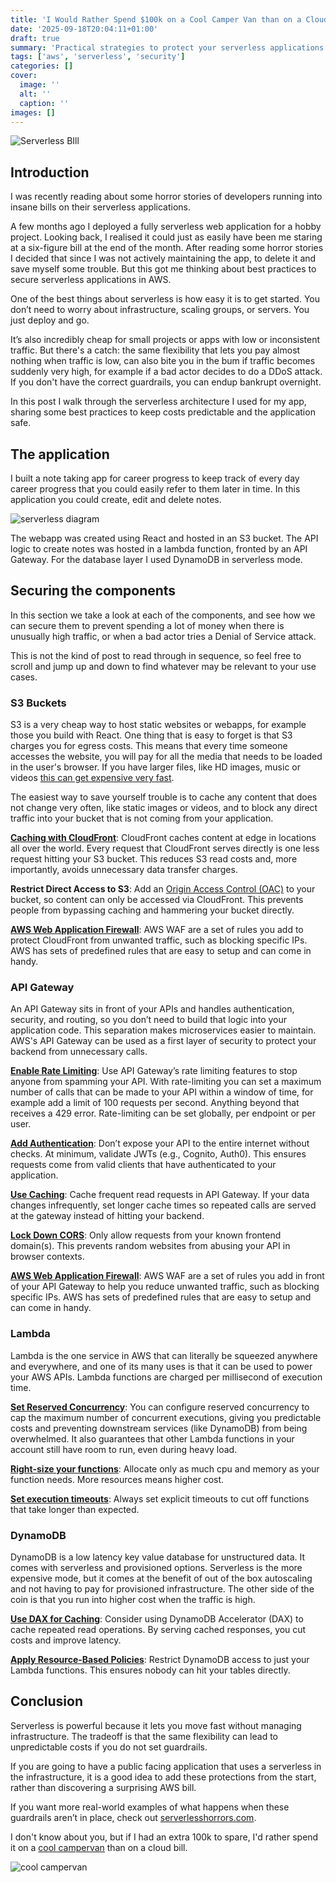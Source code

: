 ```yaml
---
title: 'I Would Rather Spend $100k on a Cool Camper Van than on a Cloud Bill'
date: '2025-09-18T20:04:11+01:00'
draft: true 
summary: 'Practical strategies to protect your serverless applications from runaway AWS bills, including caching, rate limiting, WAF rules, and DynamoDB safeguards.'
tags: ['aws', 'serverless', 'security']
categories: []
cover:
  image: ''
  alt: ''
  caption: ''
images: []
---
```


![Serverless BIll](./burned_by_cloud.png)

## Introduction

I was recently reading about some horror stories of developers running into insane bills on their serverless applications.

A few months ago I deployed a fully serverless web application for a hobby project. Looking back, I realised it could just as easily have been me staring at a six-figure bill at the end of the month. After reading some horror stories I decided that since I was not actively maintaining the app, to delete it and save myself some trouble. But this got me thinking about best practices to secure serverless applications in AWS.

One of the best things about serverless is how easy it is to get started. You don’t need to worry about infrastructure, scaling groups, or servers. You just deploy and go.

It’s also incredibly cheap for small projects or apps with low or inconsistent traffic. But there's a catch: the same flexibility that lets you pay almost nothing when traffic is low, can also bite you in the bum if traffic becomes suddenly very high, for example if a bad actor decides to do a DDoS attack. If you don't have the correct guardrails, you can endup bankrupt overnight.

In this post I walk through the serverless architecture I used for my app, sharing some best practices to keep costs predictable and the application safe.

## The application

I built a note taking app for career progress to keep track of every day career progress that you could easily refer to them later in time. In this application you could create, edit and delete notes. 

![serverless diagram](./serverless_app_diagram.png)

The webapp was created using React and hosted in an S3 bucket. The API logic to create notes was hosted in a lambda function, fronted by an API Gateway. For the database layer I used DynamoDB in serverless mode.

## Securing the components

In this section we take a look at each of the components, and see how we can secure them to prevent spending a lot of money when there is unusually high traffic, or when a bad actor tries a Denial of Service attack.

This is not the kind of post to read through in sequence, so feel free to scroll and jump up and down to find whatever may be relevant to your use cases.

### S3 Buckets

S3 is a very cheap way to host static websites or webapps, for example those you build with React. One thing that is easy to forget is that S3 charges you for egress costs. This means that every time someone accesses the website, you will pay for all the media that needs to be loaded in the user's browser. If you have larger files, like HD images, music or videos [this can get expensive very fast](https://old.reddit.com/r/webdev/comments/1b14bty/netlify_just_sent_me_a_104k_bill_for_a_simple/).

The easiest way to save yourself trouble is to cache any content that does not change very often, like static images or videos, and to block any direct traffic into your bucket that is not coming from your application.

[**Caching with CloudFront**](https://docs.aws.amazon.com/AmazonCloudFront/latest/DeveloperGuide/getting-started-secure-static-website-cloudformation-template.html): CloudFront caches content at edge in locations all over the world. Every request that CloudFront serves directly is one less request hitting your S3 bucket. This reduces S3 read costs and, more importantly, avoids unnecessary data transfer charges.

**Restrict Direct Access to S3**: Add an [Origin Access Control (OAC)](https://aws.amazon.com/blogs/networking-and-content-delivery/amazon-cloudfront-introduces-origin-access-control-oac/) to your bucket, so content can only be accessed via CloudFront. This prevents people from bypassing caching and hammering your bucket directly.


[**AWS Web Application Firewall**](https://docs.aws.amazon.com/AmazonCloudFront/latest/DeveloperGuide/distribution-web-awswaf.html): AWS WAF are a set of rules you add to protect CloudFront from unwanted traffic, such as blocking specific IPs. AWS has sets of predefined rules that are easy to setup and can come in handy.

### API Gateway

An API Gateway sits in front of your APIs and handles authentication, security, and routing, so you don’t need to build that logic into your application code. This separation makes microservices easier to maintain. AWS's API Gateway can be used as a first layer of security to protect your backend from unnecessary calls.

[**Enable Rate Limiting**](https://docs.aws.amazon.com/apigateway/latest/developerguide/api-gateway-request-throttling.html): Use API Gateway’s rate limiting features to stop anyone from spamming your API. With rate-limiting you can set a maximum number of calls that can be made to your API within a window of time, for example add a limit of 100 requests per second. Anything beyond that receives a 429 error. Rate-limiting can be set globally, per endpoint or per user.

[**Add Authentication**](https://docs.aws.amazon.com/apigateway/latest/developerguide/http-api-jwt-authorizer.html): Don’t expose your API to the entire internet without checks. At minimum, validate JWTs (e.g., Cognito, Auth0). This ensures requests come from valid clients that have authenticated to your application.

[**Use Caching**](https://docs.aws.amazon.com/apigateway/latest/developerguide/api-gateway-caching.html): Cache frequent read requests in API Gateway. If your data changes infrequently, set longer cache times so repeated calls are served at the gateway instead of hitting your backend.

[**Lock Down CORS**](https://docs.aws.amazon.com/apigateway/latest/developerguide/how-to-cors.html): Only allow requests from your known frontend domain(s). This prevents random websites from abusing your API in browser contexts.

[**AWS Web Application Firewall**](https://docs.aws.amazon.com/apigateway/latest/developerguide/apigateway-control-access-aws-waf.html): AWS WAF are a set of rules you add in front of your API Gateway to help you reduce unwanted traffic, such as blocking specific IPs. AWS has sets of predefined rules that are easy to setup and can come in handy.


### Lambda  

Lambda is the one service in AWS that can literally be squeezed anywhere and everywhere, and one of its many uses is that it can be used to power your AWS APIs. Lambda functions are charged per millisecond of execution time. 

[**Set Reserved Concurrency**](https://docs.aws.amazon.com/lambda/latest/dg/configuration-concurrency.html): You can configure reserved concurrency to cap the maximum number of concurrent executions, giving you predictable costs and preventing downstream services (like DynamoDB) from being overwhelmed. It also guarantees that other Lambda functions in your account still have room to run, even during heavy load.

[**Right-size your functions**](https://docs.aws.amazon.com/lambda/latest/operatorguide/computing-power.html): Allocate only as much cpu and memory as your function needs. More resources means higher cost.

[**Set execution timeouts**](https://docs.aws.amazon.com/lambda/latest/dg/configuration-timeout.html): Always set explicit timeouts to cut off functions that take longer than expected.  

### DynamoDB

DynamoDB is a low latency key value database for unstructured data. It comes with serverless and provisioned options. Serverless is the more expensive mode, but it comes at the benefit of out of the box autoscaling and not having to pay for provisioned infrastructure. The other side of the coin is that you run into higher cost when the traffic is high.

[**Use DAX for Caching**](https://docs.aws.amazon.com/amazondynamodb/latest/developerguide/DAX.html): Consider using DynamoDB Accelerator (DAX) to cache repeated read operations. By serving cached responses, you cut costs and improve latency.

[**Apply Resource-Based Policies**](https://docs.aws.amazon.com/amazondynamodb/latest/developerguide/access-control-resource-based.html): Restrict DynamoDB access to just your Lambda functions. This ensures nobody can hit your tables directly.

## Conclusion

Serverless is powerful because it lets you move fast without managing infrastructure. The tradeoff is that the same flexibility can lead to unpredictable costs if you do not set guardrails. 

If you are going to have a public facing application that uses a serverless in the infrastructure, it is a good idea to add these protections from the start, rather than discovering a surprising AWS bill.

If you want more real-world examples of what happens when these guardrails aren’t in place, check out [serverlesshorrors.com](https://serverlesshorrors.com/).

I don't know about you, but if I had an extra 100k to spare, I'd rather spend it on a [cool campervan](https://www.volkswagen-vans.co.uk/en/new-vehicles/california.html) than on a cloud bill.

![cool campervan](./cool_campervan.png)
